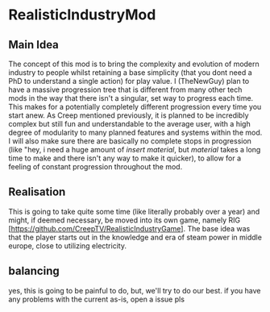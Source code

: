 # RealisticIndustryMod

## Main Idea
The concept of this mod is to bring the complexity and evolution of modern industry to people whilst retaining a base simplicity (that you dont need a PhD to understand a single action) for play value. I (TheNewGuy) plan to have a massive progression tree that is different from many other tech mods in the way that there isn't a singular, set way to progress each time. This makes for a potentially completely different progression every time you start anew. As Creep mentioned previously, it is planned to be incredibly complex but still fun and understandable to the average user, with a high degree of modularity to many planned features and systems within the mod. I will also make sure there are basically no complete stops in progression (like "hey, i need a huge amount of *insert material*, but *material* takes a long time to make and there isn't any way to make it quicker), to allow for a feeling of constant progression throughout the mod.

## Realisation
This is going to take quite some time (like literally probably over a year) and might, if deemed necessary, be moved into its own game, namely RIG [https://github.com/CreepTV/RealisticIndustryGame]. The base idea was that the player starts out in the knowledge and era of steam power in middle europe, close to utilizing electricity.

## balancing
yes, this is going to be painful to do, but, we'll try to do our best.
if you have any problems with the current as-is, open a issue pls
